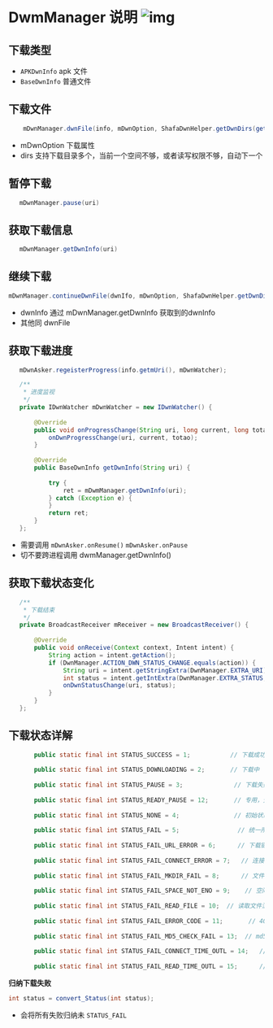 #  DwmManager 说明 ![img](https://raw.githubusercontent.com/jerboy/DwnLoader/master/res/drawable-hdpi/ic_launcher.png)

##  下载类型
+ `APKDwnInfo`     apk 文件
+ `BaseDwnInfo`    普通文件


## 下载文件

```java
	mDwnManager.dwnFile(info, mDwnOption, ShafaDwnHelper.getDwnDirs(getApplicationContext()))
```
  + mDwnOption 下载属性
  + dirs       支持下载目录多个，当前一个空间不够，或者读写权限不够，自动下一个

 ## 暂停下载

 ```java
 	mDwnManager.pause(uri)
 ```

 ## 获取下载信息

 ```java
 	mDwnManager.getDwnInfo(uri)
 ```

 ## 继续下载

 ```java
 mDwnManager.continueDwnFile(dwnIfo, mDwnOption, ShafaDwnHelper.getDwnDirs(getApplicationContext())
 ```

 + dwnInfo   通过 mDwnManager.getDwnInfo 获取到的dwnInfo
 + 其他同  dwnFile


 ## 获取下载进度

 ```java
 	mDwnAsker.regeisterProgress(info.getmUri(), mDwnWatcher);

	/**
	 * 进度监视
	 */
	private IDwnWatcher mDwnWatcher = new IDwnWatcher() {
		
		@Override
		public void onProgressChange(String uri, long current, long totao) {
			onDwnProgressChange(uri, current, totao);
		}
		
		@Override
		public BaseDwnInfo getDwnInfo(String uri) {
			
			try {
				ret = mDwmManager.getDwnInfo(uri);
			} catch (Exception e) {
			}
			return ret;
		}
	};

 ```

 + 需要调用 `mDwnAsker.onResume()` `mDwnAsker.onPause`
 + 切不要跨进程调用 dwmManager.getDwnInfo()

 ## 获取下载状态变化

 ```java
 	/**
	 * 下载结束
	 */
	private BroadcastReceiver mReceiver = new BroadcastReceiver() {
		
		@Override
		public void onReceive(Context context, Intent intent) {
			String action = intent.getAction();
			if (DwnManager.ACTION_DWN_STATUS_CHANGE.equals(action)) {
				String uri = intent.getStringExtra(DwnManager.EXTRA_URI);
				int status = intent.getIntExtra(DwnManager.EXTRA_STATUS, DwnStatus.STATUS_NONE);
				onDwnStatusChange(uri, status);
			}
		}
	};
 ```

 ## 下载状态详解

 ```java
 		public static final int STATUS_SUCCESS = 1;           // 下载成功
		
		public static final int STATUS_DOWNLOADING = 2;       // 下载中
		
		public static final int STATUS_PAUSE = 3;              // 下载失败
		
		public static final int STATUS_READY_PAUSE = 12;       // 专用，无需要判断
		
		public static final int STATUS_NONE = 4;               // 初始状态
		
		public static final int STATUS_FAIL = 5;                // 统一所有下载失败原因 ：下载失败
		
		public static final int STATUS_FAIL_URL_ERROR = 6;      // 下载链接错误
		
		public static final int STATUS_FAIL_CONNECT_ERROR = 7;   // 连接出错
		
		public static final int STATUS_FAIL_MKDIR_FAIL = 8;      // 文件创建失败
		
		public static final int STATUS_FAIL_SPACE_NOT_ENO = 9;    // 空间不够
		
		public static final int STATUS_FAIL_READ_FILE = 10;  // 读取文件流失败
		
		public static final int STATUS_FAIL_ERROR_CODE = 11;       // 404 等具体错误
		
		public static final int STATUS_FAIL_MD5_CHECK_FAIL = 13;  // md5 验证失败
		
		public static final int STATUS_FAIL_CONNECT_TIME_OUTL = 14;   // 连接超时
		
		public static final int STATUS_FAIL_READ_TIME_OUTL = 15;      // 读取超时
 ```

 **归纳下载失败**

 ```java
 int status = convert_Status(int status);
 ```

 + 会将所有失败归纳未 `STATUS_FAIL`

